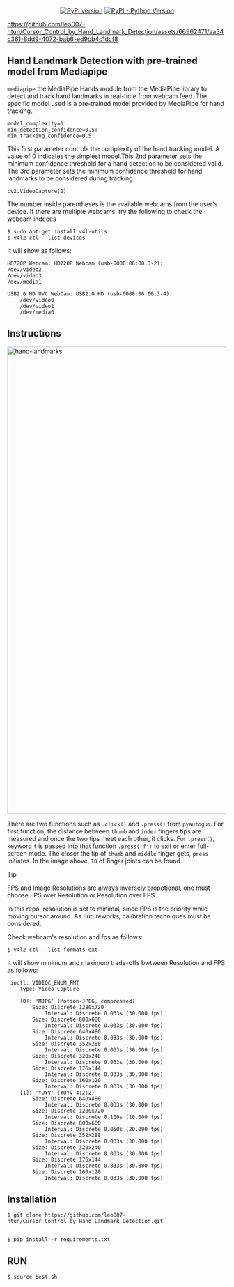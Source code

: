 <div align="center">
    
[![PyPI version](https://img.shields.io/pypi/v/gTTS.svg)](https://pypi.org/project/gTTS/)
[![PyPI - Python Version](https://img.shields.io/badge/Python-%3E%3D%203.9-blue)](https://www.python.org/)
    
</div>


https://github.com/leo007-htun/Cursor_Control_by_Hand_Landmark_Detection/assets/66962471/aa34c361-8dd9-4072-bab6-ed9bb4c1dcf8

## Hand Landmark Detection with pre-trained model from Mediapipe

``mediapipe`` the MediaPipe Hands module from the MediaPipe library to detect and track hand landmarks in real-time from webcam feed. The specific model used is a pre-trained model provided by MediaPipe for hand tracking.

    model_complexity=0: 
    min_detection_confidence=0.5: 
    min_tracking_confidence=0.5: 
    
This first parameter controls the complexity of the hand tracking model. A value of 0 indicates the simplest model.This 2nd parameter sets the minimum confidence threshold for a hand detection to be considered valid. The 3rd parameter sets the minimum confidence threshold for hand landmarks to be considered during tracking.

    cv2.VideoCapture(2)

The number inside parentheses is the available webcams from the user's device.
If there are multiple webcams, try the following to check the webcam indeces

    $ sudo apt-get install v4l-utils
    $ v4l2-ctl --list-devices

It will show as follows:

    HD720P Webcam: HD720P Webcam (usb-0000:06:00.3-2):
	/dev/video2
	/dev/video3
	/dev/media1

    USB2.0 HD UVC WebCam: USB2.0 HD (usb-0000:06:00.3-4):
    	/dev/video0
    	/dev/video1
    	/dev/media0

## Instructions

<img width="1073" alt="hand-landmarks" src="https://github.com/leo007-htun/Cursor_Control_by_Hand_Landmark_Detection/assets/66962471/b420286c-adc0-4efc-8b88-3b52fb3d71db">


There are two functions such as ``.click()`` and ``.press()`` from ``pyautogui``. For first function, the distance between ``thumb`` and ``index`` fingers tips are measured and once the two tips meet each other, it clicks. 
For ``.press()``, keyword ``f`` is passed into that function ``.press('f')`` to exit or enter full-screen mode. The closer the tip of ``thumb`` and ``middle`` finger gets, ``press`` initiates. In the image above, ``ID`` of finger joints can be found. 

> [!TIP]
> FPS and Image Resolutions are always inversely propotional, one must choose FPS over Resolution or Resolution over FPS

In this repo, resolution is set to minimal, since FPS is the priority while moving cursor around. As Futureworks, calibration techniques must be considered.

Check webcam's resolution and fps as follows:

	$ v4l2-ctl --list-formats-ext
 
 It will show minimum and maximum trade-offs bwtween Resolution and FPS as follows:
 
	 ioctl: VIDIOC_ENUM_FMT
		Type: Video Capture
	
		[0]: 'MJPG' (Motion-JPEG, compressed)
			Size: Discrete 1280x720
				Interval: Discrete 0.033s (30.000 fps)
			Size: Discrete 800x600
				Interval: Discrete 0.033s (30.000 fps)
			Size: Discrete 640x480
				Interval: Discrete 0.033s (30.000 fps)
			Size: Discrete 352x288
				Interval: Discrete 0.033s (30.000 fps)
			Size: Discrete 320x240
				Interval: Discrete 0.033s (30.000 fps)
			Size: Discrete 176x144
				Interval: Discrete 0.033s (30.000 fps)
			Size: Discrete 160x120
				Interval: Discrete 0.033s (30.000 fps)
		[1]: 'YUYV' (YUYV 4:2:2)
			Size: Discrete 640x480
				Interval: Discrete 0.033s (30.000 fps)
			Size: Discrete 1280x720
				Interval: Discrete 0.100s (10.000 fps)
			Size: Discrete 800x600
				Interval: Discrete 0.050s (20.000 fps)
			Size: Discrete 352x288
				Interval: Discrete 0.033s (30.000 fps)
			Size: Discrete 320x240
				Interval: Discrete 0.033s (30.000 fps)
			Size: Discrete 176x144
				Interval: Discrete 0.033s (30.000 fps)
			Size: Discrete 160x120
				Interval: Discrete 0.033s (30.000 fps)


## Installation

    $ git clone https://github.com/leo007-htun/Cursor_Control_by_Hand_Landmark_Detection.git
    

    $ pip install -r requirements.txt

## RUN
    $ source best.sh 



    
